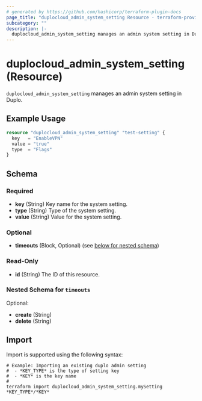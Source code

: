 ```yaml
---
# generated by https://github.com/hashicorp/terraform-plugin-docs
page_title: "duplocloud_admin_system_setting Resource - terraform-provider-duplocloud"
subcategory: ""
description: |-
  duplocloud_admin_system_setting manages an admin system setting in Duplo.
---
```


# duplocloud_admin_system_setting (Resource)

`duplocloud_admin_system_setting` manages an admin system setting in Duplo.

## Example Usage

```terraform
resource "duplocloud_admin_system_setting" "test-setting" {
  key   = "EnableVPN"
  value = "true"
  type  = "Flags"
}
```

<!-- schema generated by tfplugindocs -->
## Schema

### Required

- **key** (String) Key name for the system setting.
- **type** (String) Type of the system setting.
- **value** (String) Value for the system setting.

### Optional

- **timeouts** (Block, Optional) (see [below for nested schema](#nestedblock--timeouts))

### Read-Only

- **id** (String) The ID of this resource.

<a id="nestedblock--timeouts"></a>
### Nested Schema for `timeouts`

Optional:

- **create** (String)
- **delete** (String)

## Import

Import is supported using the following syntax:

```shell
# Example: Importing an existing duplo admin setting
#  - *KEY_TYPE* is the type of setting key
#  - *KEY* is the key name
#
terraform import duplocloud_admin_system_setting.mySetting *KEY_TYPE*/*KEY*
```
